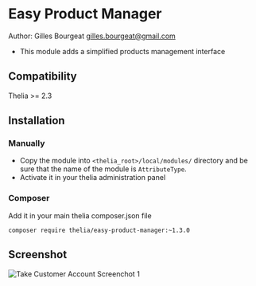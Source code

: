 # Easy Product Manager

Author: Gilles Bourgeat <gilles.bourgeat@gmail.com>

* This module adds a simplified products management interface

## Compatibility

Thelia >= 2.3

## Installation

### Manually

* Copy the module into ```<thelia_root>/local/modules/``` directory and be sure that the name of the module is ```AttributeType```.
* Activate it in your thelia administration panel

### Composer

Add it in your main thelia composer.json file

```
composer require thelia/easy-product-manager:~1.3.0
```

## Screenshot

![Take Customer Account Screenchot 1](https://github.com/thelia-modules/EasyProductManager/blob/master/1.png)
